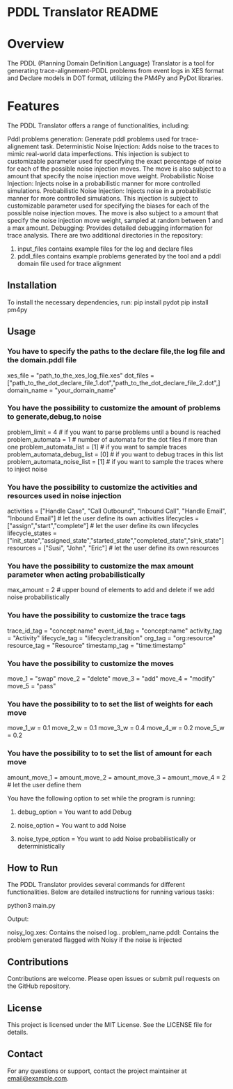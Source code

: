 # PDDL Translator README

# Overview

The PDDL (Planning Domain Definition Language) Translator is a tool for generating trace-alignement-PDDL problems from event logs in XES format and Declare models in DOT format, utilizing the PM4Py and PyDot libraries.

# Features

The PDDL Translator offers a range of functionalities, including:

Pddl problems generation: Generate pddl problems used for trace-alignement task.
Deterministic Noise Injection: Adds noise to the traces to mimic real-world data imperfections. This injection is subject to customizable parameter used for specifying the exact percentage of noise for each of the possible noise injection moves. The move is also subject to a amount that specify the noise injection move weight.
Probabilistic Noise Injection: Injects noise in a probabilistic manner for more controlled simulations.
Probabilistic Noise Injection: Injects noise in a probabilistic manner for more controlled simulations. This injection is subject to customizable parameter used for specifying the biases for each of the possible noise injection moves. The move is also subject to a amount that specify the noise injection move weight, sampled at random between 1 and a max amount.
Debugging: Provides detailed debugging information for trace analysis.
There are two additional directories in the repository:
1) input_files contains example files for the log and declare files
2) pddl_files contains example problems generated by the tool and a pddl domain file used for trace alignment

## Installation

To install the necessary dependencies, run:
pip install pydot
pip install pm4py

## Usage

### You have to specify the paths to the declare file,the log file and the domain.pddl file
xes_file = "path_to_the_xes_log_file.xes"
dot_files =["path_to_the_dot_declare_file_1.dot","path_to_the_dot_declare_file_2.dot",]
domain_name = "your_domain_name"
### You have the possibility to customize the amount of problems to generate,debug,to noise
problem_limit = 4 # if you want to parse problems until a bound is reached
problem_automata = 1 # number of automata for the dot files if more than one
problem_automata_list = [1] # if you want to sample traces
problem_automata_debug_list = [0] # if you want to debug traces in this list
problem_automata_noise_list = [1] # if you want to sample the traces where to inject noise
### You have the possibility to customize the activities and resources used in noise injection
activities = ["Handle Case", "Call Outbound", "Inbound Call", "Handle Email", "Inbound Email"] # let the user define its own activities
lifecycles = ["assign","start","complete"] # let the user define its own lifecycles
lifecycle_states = ["init_state","assigned_state","started_state","completed_state","sink_state"]
resources = ["Susi", "John", "Eric"] # let the user define its own resources
### You have the possibility to customize the max amount parameter when acting probabilistically
max_amount = 2 # upper bound of elements to add and delete if we add noise probabilistically
### You have the possibility to customize the trace tags
trace_id_tag = "concept:name"
event_id_tag = "concept:name"
activity_tag = "Activity"
lifecycle_tag = "lifecycle:transition"
org_tag = "org:resource"
resource_tag = "Resource"
timestamp_tag = "time:timestamp"
### You have the possibility to customize the moves
move_1 = "swap"
move_2 = "delete"
move_3 = "add"
move_4 = "modify"
move_5 = "pass"
### You have the possibility to to set the list of weights for each move
move_1_w = 0.1
move_2_w = 0.1
move_3_w = 0.4
move_4_w = 0.2
move_5_w = 0.2
### You have the possibility to to set the list of amount for each move
amount_move_1 = amount_move_2 = amount_move_3 = amount_move_4 = 2 # let the user define them


You have the following option to set while the program is running:

1) debug_option = You want to add Debug

2) noise_option = You want to add Noise

3) noise_type_option = You want to add Noise probabilistically or deterministically
    
## How to Run

The PDDL Translator provides several commands for different functionalities. Below are detailed instructions for running various tasks:

python3 main.py

Output:

noisy_log.xes: Contains the noised log..
problem_name.pddl: Contains the problem generated flagged with Noisy if the noise is injected

## Contributions 

Contributions are welcome. Please open issues or submit pull requests on the GitHub repository.

## License

This project is licensed under the MIT License. See the LICENSE file for details.

## Contact

For any questions or support, contact the project maintainer at email@example.com.
